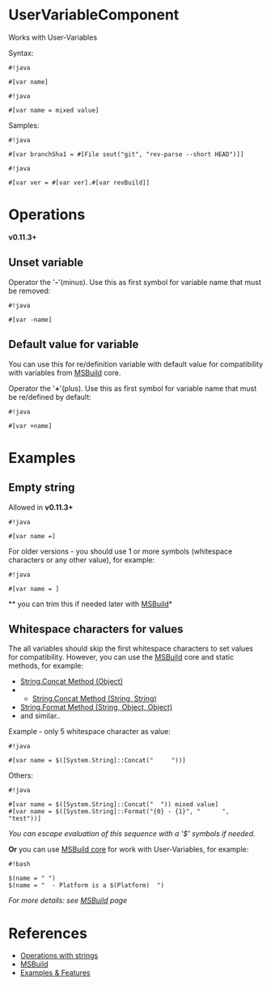 # UserVariableComponent #

Works with User-Variables

Syntax:
```
#!java

#[var name]
```

```
#!java

#[var name = mixed value]
```

Samples:
```
#!java

#[var branchSha1 = #[File sout("git", "rev-parse --short HEAD")]]
```
```
#!java

#[var ver = #[var ver].#[var revBuild]]
```

# Operations

**v0.11.3+**

## Unset variable

Operator the '**-**'(minus). Use this as first symbol for variable name that must be removed:

```
#!java

#[var -name]
```

## Default value for variable

You can use this for re/definition variable with default value for compatibility with variables from [MSBuild](../../MSBuild) core.

Operator the '**+**'(plus). Use this as first symbol for variable name that must be re/defined by default:
```
#!java

#[var +name]
```


# Examples

## Empty string

Allowed in **v0.11.3+**
```
#!java

#[var name =]
```

For older versions - you should use 1 or more symbols (whitespace characters or any other value), for example:
```
#!java

#[var name = ]
```
** you can trim this if needed later with [MSBuild](../../MSBuild)*

## Whitespace characters for values

The all variables should skip the first whitespace characters to set values for compatibility. However, you can use the [MSBuild](../../MSBuild) core and static methods, for example:

* [String.Concat Method (Object)](https://msdn.microsoft.com/en-us/library/khca9w90%28v=vs.100%29.aspx)
* * [String.Concat Method (String, String)](https://msdn.microsoft.com/en-us/library/a6d350wd%28v=vs.100%29.aspx)
* [String.Format Method (String, Object, Object)](https://msdn.microsoft.com/en-us/library/zf3d0ccc%28v=vs.100%29.aspx)
* and similar..

Example - only 5 whitespace character as value:
```
#!java

#[var name = $([System.String]::Concat("     "))]
```

Others:
```
#!java

#[var name = $([System.String]::Concat("  ")) mixed value]
#[var name = $([System.String]::Format("{0} - {1}", "      ", "test"))]
```

*You can escape evaluation of this sequence with a '$' symbols if needed.*

**Or** you can use [MSBuild core](../../MSBuild) for work with User-Variables, for example:

```
#!bash

$(name = " ")
$(name = "  - Platform is a $(Platform)  ")
```
*For more details: see [MSBuild](../../MSBuild) page*

# References

* [Operations with strings](../../../Features/Strings)
* [MSBuild](../../MSBuild)
* [Examples & Features](../../../Examples)
